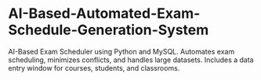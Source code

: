 # AI-Based-Automated-Exam-Schedule-Generation-System
AI-Based Exam Scheduler using Python and MySQL. Automates exam scheduling, minimizes conflicts, and handles large datasets. Includes a data entry window for courses, students, and classrooms.
